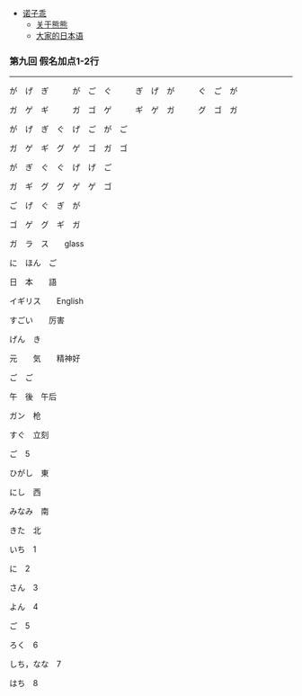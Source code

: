 - [诺子乖](Yi.md)
  - [关于熊熊](bear.md)
  - [大家的日本语](japanese.md)

### 第九回 假名加点1-2行

-----------------------------------------------

が　げ　ぎ　　　が　ご　ぐ　　　ぎ　げ　が　　　ぐ　ご　が

ガ　ゲ　ギ　　　ガ　ゴ　ゲ　　　ギ　ゲ　ガ　　　グ　ゴ　ガ

が　げ　ぎ　ぐ　げ　ご　が　ご

ガ　ゲ　ギ　グ　ゲ　ゴ　ガ　ゴ

が　ぎ　ぐ　ぐ　げ　げ　ご

ガ　ギ　グ　グ　ゲ　ゲ　ゴ

ご　げ　ぐ　ぎ　が

ゴ　ゲ　グ　ギ　ガ

ガ　ラ　ス　　glass

に　ほん　ご

日　本　　語

イギリス　　English

すごい　　厉害

げん　き

元　　気　　精神好

ご　ご

午　後　午后

ガン　枪

すぐ　立刻

ご　5

ひがし　東

にし　西

みなみ　南

きた　北

いち　1

に　2

さん　3

よん　4

ご　5

ろく　6

しち，なな　7

はち　8
